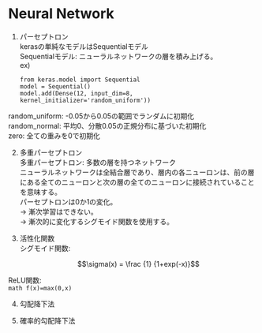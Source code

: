 # Neural Network  

1. パーセプトロン  
kerasの単純なモデルはSequentialモデル  
Sequentialモデル: ニューラルネットワークの層を積み上げる。  
ex)  
    ```
    from keras.model import Sequential  
    model = Sequential()  
    model.add(Dense(12, input_dim=8, kernel_initializer='random_uniform'))  
    ```  
random_uniform: -0.05から0.05の範囲でランダムに初期化  
random_normal: 平均0、分散0.05の正規分布に基づいた初期化   
zero: 全ての重みを0で初期化  


2. 多重パーセプトロン  
多重パーセプトロン: 多数の層を持つネットワーク  
ニューラルネットワークは全結合層であり、層内の各ニューロンは、前の層にある全てのニューロンと次の層の全てのニューロンに接続されていることを意味する。  
パーセプトロンは0か1の変化。  
→ 漸次学習はできない。  
→ 漸次的に変化するシグモイド関数を使用する。  


3. 活性化関数  
シグモイド関数:  
    ```math
    \sigma(x) = \frac {1} {1+exp(-x)}
    ```  
ReLU関数:  
    ```math
    f(x)=max(0,x)
    ```  

4. 勾配降下法  


5. 確率的勾配降下法  



